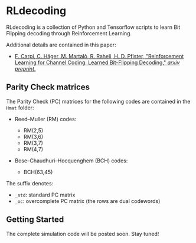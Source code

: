 # RLdecoding
RLdecoding is a collection of Python and Tensorflow scripts to learn Bit Flipping decoding through Reinforcement Learning.

Additional details are contained in this paper:
- [F. Carpi, C. Häger, M. Martalò, R. Raheli, H. D. Pfister, "Reinforcement Learning for Channel Coding: Learned Bit-Flipping Decoding," *arxiv preprint*.](https://arxiv.org/abs/1906.04448)


## Parity Check matrices

The Parity Check (PC) matrices for the following codes are contained in the `Hmat` folder:
 - Reed–Muller (RM) codes:
   - RM(2,5)
   - RM(3,6)
   - RM(3,7)
   - RM(4,7)
 
 - Bose–Chaudhuri–Hocquenghem (BCH) codes: 
   - BCH(63,45)

The suffix denotes:
 - `_std`: standard PC matrix
 - `_oc`: overcomplete PC matrix (the rows are dual codewords)
 

## Getting Started
The complete simulation code will be posted soon. Stay tuned!
